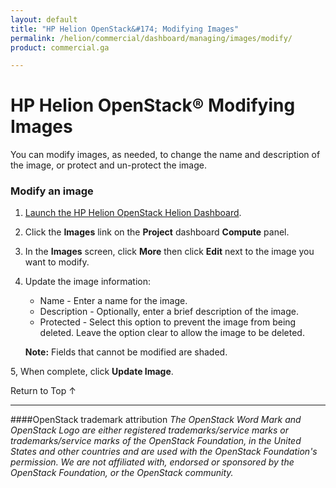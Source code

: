 ```yaml
---
layout: default
title: "HP Helion OpenStack&#174; Modifying Images"
permalink: /helion/commercial/dashboard/managing/images/modify/
product: commercial.ga

---
```

<!--UNDER REVISION-->

<script>

function PageRefresh {
onLoad="window.refresh"
}

PageRefresh();

</script>

<!--
<p style="font-size: small;"> <a href="/helion/commercial/ga1/install/">&#9664; PREV</a> | <a href="/helion/commercial/ga1/install-overview/">&#9650; UP</a> | <a href="/helion/commercial/ga1/">NEXT &#9654;</a> 
-->

# HP Helion OpenStack&#174; Modifying Images

You can modify images, as needed, to change the name and description of the image, or protect and un-protect the image.

### Modify an image ###

1. [Launch the HP Helion OpenStack Helion Dashboard](/helion/openstack/dashboard/login/).

2. Click the **Images** link on the **Project** dashboard **Compute** panel.

3. In the **Images** screen, click **More** then click **Edit** next to the image you want to modify.

4. Update the image information:

	* Name - Enter a name for the image.</li>
	* Description - Optionally, enter a brief description of the image.</li>
	* Protected - Select this option to prevent the image from being deleted. Leave the option clear to allow the image to be deleted.</li>

	**Note:** Fields that cannot be modified are shaded.

5, When complete, click **Update Image**. 

<a href="#top" style="padding:14px 0px 14px 0px; text-decoration: none;"> Return to Top &#8593; </a>


----
####OpenStack trademark attribution
*The OpenStack Word Mark and OpenStack Logo are either registered trademarks/service marks or trademarks/service marks of the OpenStack Foundation, in the United States and other countries and are used with the OpenStack Foundation's permission. We are not affiliated with, endorsed or sponsored by the OpenStack Foundation, or the OpenStack community.*